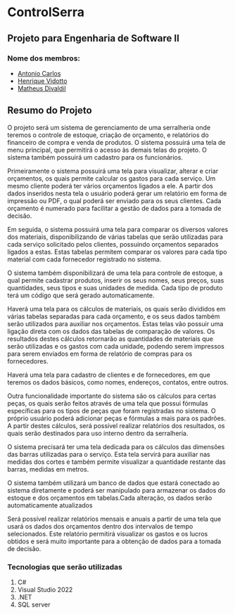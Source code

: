 # ControlSerra
## **Projeto para Engenharia de Software II**

### Nome dos membros:
* [Antonio Carlos](https://github.com/antonioN313)
* [Henrique Vidotto](https://github.com/HenriqueVidotto) 
* [Matheus Divaldil](https://github.com/Divaldil)



**Resumo do Projeto**
--
  O projeto será um sistema de gerenciamento de uma serralheria onde teremos o controle de estoque, criação de orçamento, e relatórios do financeiro de compra e venda de produtos. O sistema possuirá uma tela de menu principal, que permitirá o acesso às demais telas do projeto. O sistema também possuirá um cadastro para os funcionários.

  Primeiramente o sistema possuirá uma tela para visualizar, alterar e criar orçamentos, os quais permite calcular os gastos para cada serviço. Um mesmo cliente poderá ter vários orçamentos ligados a ele. A partir dos dados inseridos nesta tela o usuário poderá gerar um relatório em forma de impressão ou PDF, o qual poderá ser enviado para os seus clientes. Cada orçamento é numerado para facilitar a gestão de dados para a tomada de decisão.

  Em seguida, o sistema possuirá uma tela para comparar os diversos valores dos materiais, disponibilizando de várias tabelas que serão utilizadas para cada serviço solicitado pelos clientes, possuindo orçamentos separados ligados a estas. Estas tabelas permitem comparar os valores para cada tipo material com cada fornecedor registrado no sistema. 

  O sistema também disponibilizará de uma tela para controle de estoque, a qual permite cadastrar produtos, inserir os seus nomes, seus preços, suas quantidades, seus tipos e suas unidades de medida. Cada tipo de produto terá um código que será gerado automaticamente.

  Haverá uma tela para os cálculos de materiais, os quais serão divididos em várias tabelas separadas para cada orçamento, e os seus dados também serão utilizados para auxiliar nos orçamentos. Estas telas vão possuir uma ligação direta com os dados das tabelas de comparação de valores. Os resultados destes cálculos retornarão as quantidades de materiais que serão utilizadas e os gastos com cada unidade, podendo serem impressos para serem enviados em forma de relatório de compras para os fornecedores.

  Haverá uma tela para cadastro de clientes e de fornecedores, em que teremos os dados básicos, como nomes, endereços, contatos, entre outros. 

  Outra funcionalidade importante do sistema são os cálculos para certas peças, os quais serão feitos através de uma tela que possui fórmulas específicas para os tipos de peças que foram registradas no sistema. O próprio usuário poderá adicionar peças e fórmulas a mais para os padrões. A partir destes cálculos, será possível realizar relatórios dos resultados, os quais serão destinados para uso interno dentro da serralheria. 

  O sistema precisará ter uma tela dedicada para os cálculos das dimensões das barras utilizadas para o serviço. Esta tela servirá para auxiliar nas medidas dos cortes e também permite visualizar a quantidade restante das barras, medidas em metros.

  O sistema também utilizará um banco de dados que estará conectado ao sistema diretamente e poderá ser manipulado para armazenar os dados do estoque e dos orçamentos em tabelas.Cada alteração, os dados serão automaticamente atualizados 

  Será possível realizar relatórios mensais e anuais a partir de uma tela que usará os dados dos orçamentos dentro dos intervalos de tempo selecionados. Este relatório permitirá visualizar os gastos e os lucros obtidos e será muito importante para a obtenção de dados para a tomada de decisão.


### Tecnologias que serão utilizadas 
1. C# 
2. Visual Studio 2022 
3. .NET 
4. SQL server
